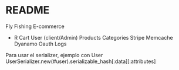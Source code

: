 # README
Fly Fishing E-commerce



* R
Cart
User (client/Admin)
Products
Categories
Stripe
Memcache
Dyanamo
Oauth
Logs

Para usar el serializer, ejemplo con User
UserSerializer.new(#user).serializable_hash[:data][:attributes]

